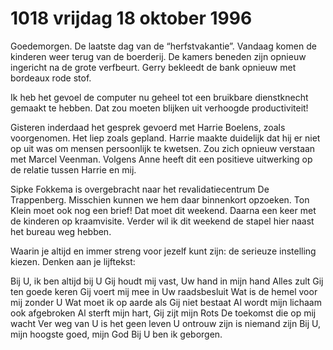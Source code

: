 # 1018 vrijdag 18 oktober 1996
Goedemorgen. De laatste dag van de “herfstvakantie”. Vandaag komen de kinderen weer terug van de boerderij. De kamers beneden zijn opnieuw ingericht na de grote verfbeurt. Gerry bekleedt de bank opnieuw met bordeaux rode stof.

Ik heb het gevoel de computer nu geheel tot een bruikbare dienstknecht gemaakt te hebben. Dat zou moeten blijken uit verhoogde productiviteit!

Gisteren inderdaad het gesprek gevoerd met Harrie Boelens, zoals voorgenomen. Het liep zoals gepland. Harrie maakte duidelijk dat hij er niet op uit was om mensen persoonlijk te kwetsen. Zou zich opnieuw verstaan met Marcel Veenman. Volgens Anne heeft dit een positieve uitwerking op de relatie tussen Harrie en mij.

Sipke Fokkema is overgebracht naar het revalidatiecentrum De Trappenberg. Misschien kunnen we hem daar binnenkort opzoeken. Ton Klein moet ook nog een brief! Dat moet dit weekend. Daarna een keer met de kinderen op kraamvisite. Verder wil ik dit weekend de stapel hier naast het bureau weg hebben. 

Waarin je altijd en immer streng voor jezelf kunt zijn: de serieuze instelling kiezen. Denken aan je lijftekst:

Bij U, ik ben altijd bij U
Gij houdt mij vast, Uw hand in mijn hand
Alles zult Gij ten goede keren
Gij voert mij mee in Uw raadsbesluit
Wat is de hemel voor mij zonder U
Wat moet ik op aarde als Gij niet bestaat
Al wordt mijn lichaam ook afgebroken
Al sterft mijn hart, Gij zijt mijn Rots
De toekomst die op mij wacht
Ver weg van U is het geen leven
U ontrouw zijn is niemand zijn
Bij U, mijn hoogste goed, mijn God
Bij U ben ik geborgen.

